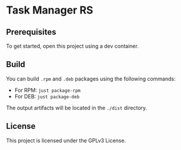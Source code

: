 # Task Manager RS

## Prerequisites

To get started, open this project using a dev container.

## Build

You can build `.rpm` and `.deb` packages using the following commands:

- For RPM: `just package-rpm`
- For DEB: `just package-deb`

The output artifacts will be located in the `./dist` directory.

## License

This project is licensed under the GPLv3 License.
